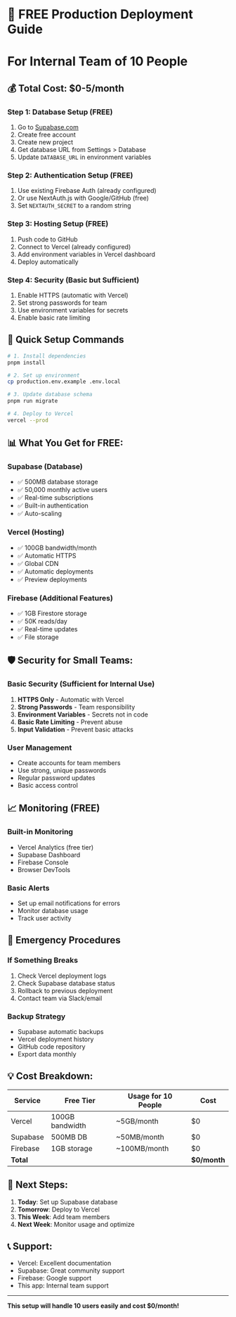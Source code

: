 # 🚀 FREE Production Deployment Guide
# For Internal Team of 10 People

## 💰 Total Cost: $0-5/month

### Step 1: Database Setup (FREE)
1. Go to [Supabase.com](https://supabase.com)
2. Create free account
3. Create new project
4. Get database URL from Settings > Database
5. Update `DATABASE_URL` in environment variables

### Step 2: Authentication Setup (FREE)
1. Use existing Firebase Auth (already configured)
2. Or use NextAuth.js with Google/GitHub (free)
3. Set `NEXTAUTH_SECRET` to a random string

### Step 3: Hosting Setup (FREE)
1. Push code to GitHub
2. Connect to Vercel (already configured)
3. Add environment variables in Vercel dashboard
4. Deploy automatically

### Step 4: Security (Basic but Sufficient)
1. Enable HTTPS (automatic with Vercel)
2. Set strong passwords for team
3. Use environment variables for secrets
4. Enable basic rate limiting

## 🔧 Quick Setup Commands

```bash
# 1. Install dependencies
pnpm install

# 2. Set up environment
cp production.env.example .env.local

# 3. Update database schema
pnpm run migrate

# 4. Deploy to Vercel
vercel --prod
```

## 📊 What You Get for FREE:

### Supabase (Database)
- ✅ 500MB database storage
- ✅ 50,000 monthly active users
- ✅ Real-time subscriptions
- ✅ Built-in authentication
- ✅ Auto-scaling

### Vercel (Hosting)
- ✅ 100GB bandwidth/month
- ✅ Automatic HTTPS
- ✅ Global CDN
- ✅ Automatic deployments
- ✅ Preview deployments

### Firebase (Additional Features)
- ✅ 1GB Firestore storage
- ✅ 50K reads/day
- ✅ Real-time updates
- ✅ File storage

## 🛡️ Security for Small Teams:

### Basic Security (Sufficient for Internal Use)
1. **HTTPS Only** - Automatic with Vercel
2. **Strong Passwords** - Team responsibility
3. **Environment Variables** - Secrets not in code
4. **Basic Rate Limiting** - Prevent abuse
5. **Input Validation** - Prevent basic attacks

### User Management
- Create accounts for team members
- Use strong, unique passwords
- Regular password updates
- Basic access control

## 📈 Monitoring (FREE)

### Built-in Monitoring
- Vercel Analytics (free tier)
- Supabase Dashboard
- Firebase Console
- Browser DevTools

### Basic Alerts
- Set up email notifications for errors
- Monitor database usage
- Track user activity

## 🚨 Emergency Procedures

### If Something Breaks
1. Check Vercel deployment logs
2. Check Supabase database status
3. Rollback to previous deployment
4. Contact team via Slack/email

### Backup Strategy
- Supabase automatic backups
- Vercel deployment history
- GitHub code repository
- Export data monthly

## 💡 Cost Breakdown:

| Service | Free Tier | Usage for 10 People | Cost |
|---------|-----------|-------------------|------|
| Vercel | 100GB bandwidth | ~5GB/month | $0 |
| Supabase | 500MB DB | ~50MB/month | $0 |
| Firebase | 1GB storage | ~100MB/month | $0 |
| **Total** | | | **$0/month** |

## 🎯 Next Steps:

1. **Today**: Set up Supabase database
2. **Tomorrow**: Deploy to Vercel
3. **This Week**: Add team members
4. **Next Week**: Monitor usage and optimize

## 📞 Support:

- Vercel: Excellent documentation
- Supabase: Great community support
- Firebase: Google support
- This app: Internal team support

---

**This setup will handle 10 users easily and cost $0/month!**




